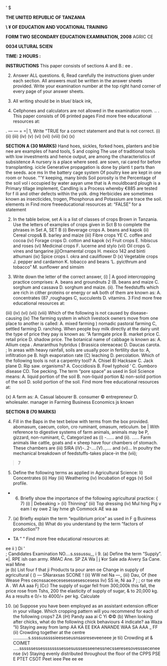 '
\$

**THE UNITED REPUBLIC OF TANZANIA**

**\ ¥ OF EDUCATION AND VOCATIONAL TRAINING**

**FORM TWO SECONDARY EDUCATION EXAMINATION, 2008**
AGRIC CE

**0034 ULTURAL SCIEN**

**TIME: 2 HOURS :**

**INSTRUCTIONS**
This paper consists of sections A and B.:
ee
.

2. Answer ALL questions.
6, Read carefully the instructions given under each section.
All answers must be written in the answer sheets provided.
Write your examination number at the top right hand corner of every page of your answer sheets.

6. All writing should be in blue/ black ink,

7. Cellphones and calculators are not allowed in the examination room.
..
.
This paper consists of 06 printed pages
Find more free educational resources at:

. — — = =|
1, Write "TRUE for a correct statement and that is not correct.
(i)
(ii)
(iii)
(iv)
(v)
(vi)
(vii)
(viii)
(ix)
(x)

**SECTION A (30 MARKS)**
Hand hoes, sickles, forked hoes, planters and bie nee are examples of hand tools, 5 and coping
The use of traditional tools with low investments and hence output, are among the characteristics of subsistence
   A nursery is a place where seed. are sown, rai cared for before transplanting. icicle
Generative propagation is done by planti t parts than the seeds. ace ms
In the battery cage system Of poultry kee are kept in one room or house. "'Y keeping, many birds
Soil porosity is the Percentage of the soil vol i occupied by water aayan ume that is
   A mouldboard plough is a Primary tillage implement,
Candling is a Process whereby €885 are tested for f ili and other defects within the yolk. dmg
Herbicides are sometimes known as insecticides,
trogen, Phosphorus and Potassium are trace the soil.
elements in
Find more freeeducational resources at:
“FALSE” for a statement

2. In the table below, set A is a list of classes of crops Brown in Tanzania.
Use the letters of examples of crops given in Sct B to complete the phrases in Set A,
SET B
(i) Beverage crops A. beans and kapok
(ii) Cereal crops& B. barley and maize
(iii) Fibre crops YE C. coffee and cocoa
(iv) Forage crops D. cotton and kapok
(v) Fruit crops E. hibiscus and roses
(vi) Medicinal crops F. lucerne and stylo
(vii) Oil crops G. vines and tangarine jij)Ornamental crops H. mexico 142 and binti athumani
(ix) Spice crops I. okra and cauliflower
   D (x) Vegetable crops J. pepper and cardamon
K. tobacco and beans
‘L. pyicthrum and tobacco”
M. sunflower and simsim

3. Write down the letter of the correct answer,
(i) | A good intercropping practice comprises:
A. beans and groundnuts
2 (B. beans and maize
C. sorghum and cassava
D. sorghum and maize.
(ii). The feedstuffs which are rich in cither proteins or energy or wA both of them are known as:
A. concentrates
(87 ,roughages
C, succulents
D. vitamins.
3
Find more free educational resources at:

(iii)
(iv)
(vi)
(vii)
(viii) Which of the following is not caused by disease-causing
(ix)
The farming system in which livestock owners move from one place to another is called:
A. mixed farming
) nomadic pastoral farming
C, settled farming
D. ranching.
When people buy milk directly at the dairy unit the type of price they pay is known as:
“A farmgate price
B. market price
C. retail price
D. shadow price.
The botanical name of cabbage is known as:
A. Allium cepa
. Amaranthus hybridus (
Brassica olereaceac
D. Daucas carota. ;
In areas with heavy rainfall, soils are usually poor in fertility due to:
A, infiltration pe
B. high evaporation rate
(C) leaching
D. percolation.
Which of the following tools is not a carpentry tool?
A. Chisel
8) Hacksaw
C. Jack plane
D. Rip saw.
organisms?
A. Coccidiosis
B. Fowl typhoid ‘
C. Gumboro disease
CD. Toe pecking.
The term “pore space” as used in Soil Science means:
A. liquid portion of the soil
B. non-liquid portion
&) non-solid portion of the soil
D. solid portion of the soil.
Find more free educational resources at:

(x) A farm as:
A. Casual labourer
B. consumer
© entrepreneur
D. wholesaler.
manager in Farming Business Economics js known

**SECTION B (70 MARKS)**

4. Fill in the Baps in the text below with terms from the box provided.
abomasum, caecum, colon, cro ruminant, omasum, reticulum.
be |
With reference to digestive systems of farm animals, animals may be
P, gizzard, non-ruminant,
C, Categorized as (i) -...... and (ii). ...... Farm animals like cattle, goats and
« sheep have four chambers of stomach. These chambers are (iii)
SIRA (iV)-..2-....(V)..,.... and (vi)... In poultry the mechanical breakdown of feedstuffs-takes place-in the (vii);
> 7

5. Define the following terms as applied in Agricultural Science:
li) Concentrates
(ii) Hay
(iii) Weathering
(iv) Incubation of eggs
(v) Soil profile.
- 6. Briefly show the importance of the following agricultural practice:
{ 7) (i) | Debeaking >
(ii) Thinning”
(iii) Top dressing
(iv) Mul hing Pig v eam I ey owe 2
lay hme gh Commock AE wa aa

7. (a) Briefly explain the term “equilibrium price” as used in F g
Business Economics,
(b) What do you understand by the term “factors of production”?
- TA
”
" Find more free educational resources at:

ee ii
)
Di ' \
; Candidates Examination NO....s.sssussu,,,
i 9. (a) Define the term “Supply”. «|.
RPE ish oan army.
RMAC Ane. SP ZA Wa |
j ¥or Sale ada Aivery Sa Cane. wail Mine \
je (b) List four f that ji Products ta pour aren oe Change in supply of agricultural
( () — SNaraxsas SCONE
! (ii) WW nel Na —_
(iii) Dau, Of (hee Wease Pres cecnssaceecesesessesescesess liv) SS ie, Ni aa 7 ; ; cr tse ete A .
WI AA aaa Fj
(Cc) The supply of sugar fell from 300,000k this fall, the price rose from Tshs, 200
the elasticity of supply of sugar,
& to 20,000 kg. As a results e
0/= to 4000/= per kg. Calculate

10. (a) Suppose you have been employed as an assistant extension officer in your village. Which cropping pattern will you recommend for each of the following crops?
ZA (iH) Pandy aaa ai C
Yi ©© (b) When looking after chicks, what do the following chick behaviours
4 indicate?
aa Waza “li) Staying away from lamp AA KA EE EKA ANANDE WAA SA AAA
_ FF (ii) Crowding together at the centre ............s.ssssusssssieeseseusnsasreseveeneee je tii) Crowding at & COIMET .....ssssssessessssssssessesusssesseenessnecsseresesovessseceneense
(iv) Staying evenly distributed throughout the floor of the
CPPS PSE E PTET CSOT Peet ieee Pee ee ee